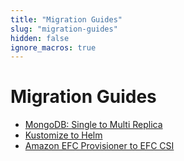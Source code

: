 ```yaml
---
title: "Migration Guides"
slug: "migration-guides"
hidden: false
ignore_macros: true
---
```


# Migration Guides

- [MongoDB: Single to Multi Replica](single-replica-mongoDB-to-multi-replica-mongoDB-migration.md)
- [Kustomize to Helm](kustomize-to-helm-migration.md)
- [Amazon EFC Provisioner to EFC CSI](efs-provisioner-to-efs-csi-migration.md)